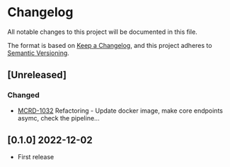 # Changelog
All notable changes to this project will be documented in this file.

The format is based on [Keep a Changelog](https://keepachangelog.com/en/1.0.0/),
and this project adheres to [Semantic Versioning](https://semver.org/spec/v2.0.0.html).

## [Unreleased]

### Changed
- [MCRD-1032](https://makeitapp.atlassian.net/browse/MCRD-1032) Refactoring - Update docker image, make core endpoints asymc, check the pipeline...

## [0.1.0] 2022-12-02
- First release